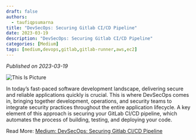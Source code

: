 ```yaml
---
draft: false
authors: 
  - taufiqpsumarna
title: "DevSecOps: Securing Gitlab CI/CD Pipeline"
date: 2023-03-19
description: "DevSecOps: Securing Gitlab CI/CD Pipeline"
categories: [Medium]
tags: [medium,devops,gitlab,gitlab-runner,aws,ec2]
---
```


*Published on 2023-03-19*

![This Is Picture](/blog/assets/images/devsecops-cicd.jpg)

In today’s fast-paced software development landscape, delivering secure and reliable applications quickly is crucial. This is where DevSecOps comes in, bringing together development, operations, and security teams to integrate security practices throughout the entire application lifecycle. A key element of this approach is securing your GitLab CI/CD pipeline, which automates the process of building, testing, and deploying your code.

Read More:
[Medium: DevSecOps: Securing Gitlab CI/CD Pipeline](https://medium.com/@taufiqpsumarna/devsecops-securing-gitlab-ci-cd-pipeline-7f4d38d70dd3)